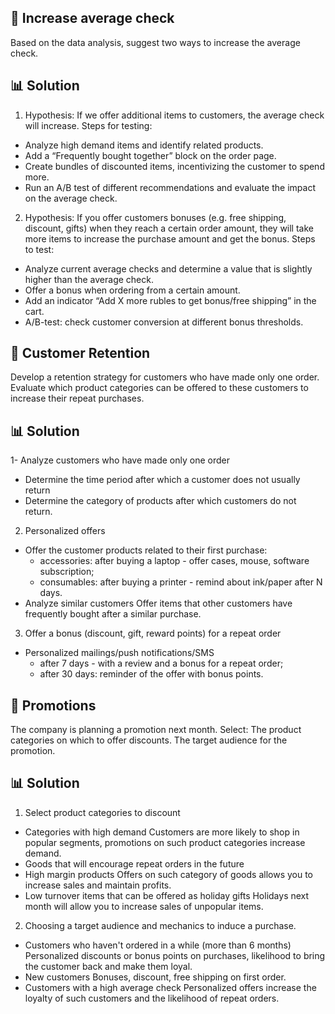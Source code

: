 ## 📄 Increase average check
Based on the data analysis, suggest two ways to increase the average check. 
## 📊 Solution
1. Hypothesis: If we offer additional items to customers, the average check will increase.
Steps for testing:
- Analyze high demand items and identify related products.
- Add a “Frequently bought together” block on the order page.
- Create bundles of discounted items, incentivizing the customer to spend more.
- Run an A/B test of different recommendations and evaluate the impact on the average check.

2. Hypothesis: If you offer customers bonuses (e.g. free shipping, discount, gifts) when they reach a certain order amount, they will take more items to increase the purchase amount and get the bonus.
Steps to test:
- Analyze current average checks and determine a value that is slightly higher than the average check.
- Offer a bonus when ordering from a certain amount.
- Add an indicator “Add X more rubles to get bonus/free shipping” in the cart.
- A/B-test: check customer conversion at different bonus thresholds.

## 📄 Customer Retention
Develop a retention strategy for customers who have made only one order. Evaluate which product categories can be offered to these customers to increase their repeat purchases.
## 📊 Solution
1- Analyze customers who have made only one order
- Determine the time period after which a customer does not usually return
- Determine the category of products after which customers do not return.

2. Personalized offers
- Offer the customer products related to their first purchase:
	- accessories: after buying a laptop - offer cases, mouse, software subscription;
	- consumables: after buying a printer - remind about ink/paper after N days.
- Analyze similar customers
Offer items that other customers have frequently bought after a similar purchase.

3. Offer a bonus (discount, gift, reward points) for a repeat order
- Personalized mailings/push notifications/SMS 
	- after 7 days - with a review and a bonus for a repeat order;
	- after 30 days: reminder of the offer with bonus points.

## 📄 Promotions
The company is planning a promotion next month. Select:
The product categories on which to offer discounts.
The target audience for the promotion.
## 📊 Solution
1. Select product categories to discount
- Categories with high demand
	Customers are more likely to shop in popular segments, promotions on such product categories increase demand.
- Goods that will encourage repeat orders in the future
- High margin products
	Offers on such category of goods allows you to increase sales and maintain profits.
- Low turnover items that can be offered as holiday gifts
	Holidays next month will allow you to increase sales of unpopular items.

2. Choosing a target audience and mechanics to induce a purchase.
- Customers who haven't ordered in a while (more than 6 months)
	Personalized discounts or bonus points on purchases, likelihood to bring the customer back and make them loyal.
- New customers
	Bonuses, discount, free shipping on first order. 
- Customers with a high average check
	Personalized offers increase the loyalty of such customers and the likelihood of repeat orders. 
